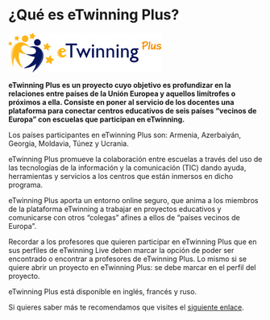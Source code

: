 
# ¿Qué es eTwinning Plus?

![Logo de eTwinning Plus](img/main-logo-plus.png)

**eTwinning Plus es un proyecto cuyo objetivo es profundizar en la relaciones entre países de la Unión Europea y aquellos limítrofes o próximos a ella. Consiste en poner al servicio de los docentes una plataforma para conectar centros educativos de seis países “vecinos de Europa” con escuelas que participan en eTwinning.**

Los países participantes en eTwinning Plus son: Armenia, Azerbaiyán, Georgia, Moldavia, Túnez y Ucrania. 

eTwinning Plus promueve la colaboración entre escuelas a través del uso de las tecnologías de la información y la comunicación (TIC) dando ayuda, herramientas y servicios a los centros que están inmersos en dicho programa.

eTwinning Plus aporta un entorno online seguro, que anima a los miembros de la plataforma eTwinning a trabajar en proyectos educativos y comunicarse con otros “colegas” afines a ellos de “países vecinos de Europa”.

Recordar a los profesores que quieren participar en eTwinning Plus que en sus perfiles de eTwinning Live deben marcar la opción de poder ser encontrado o encontrar a profesores de eTwinning Plus. Lo mismo si se quiere abrir un proyecto en eTwinning Plus: se debe marcar en el perfil del proyecto. 

eTwinning Plus está disponible en inglés, francés y ruso.

Si quieres saber más te recomendamos que visites el [siguiente enlace](https://plus.etwinning.net).